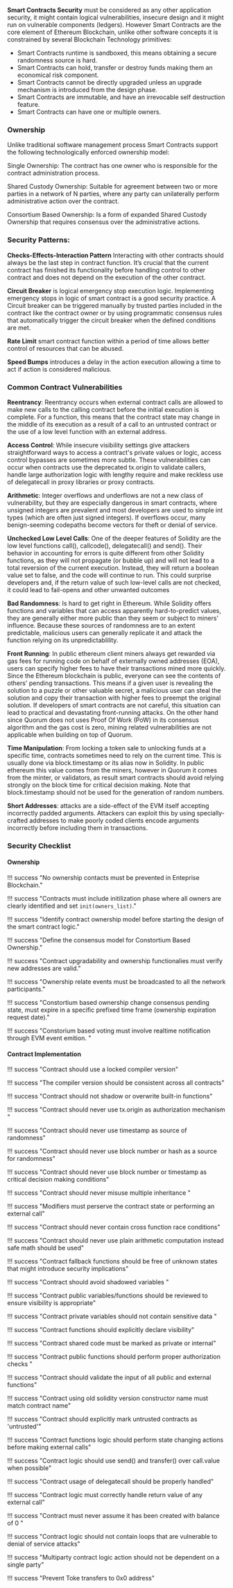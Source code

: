 **Smart Contracts Security** must be considered as any other application security, it might contain logical vulnerabilities, insecure design and it might run on vulnerable components (ledgers). However Smart Contracts
are the core element of Ethereum Blockchain, unlike other software concepts it is constrained by several Blockchain Technology primitives:

- Smart Contracts runtime is sandboxed, this means obtaining a secure randomness source is hard. 
- Smart Contracts can hold, transfer or destroy funds making them an economical risk component.
- Smart Contracts cannot be directly upgraded unless an upgrade mechanism is introduced from the design phase.
- Smart Contracts are immutable, and have an irrevocable self destruction feature.  
- Smart Contracts can have one or multiple owners.

### Ownership
Unlike traditional software management process Smart Contracts support the following technologically enforced ownership model:

Single Ownership:
The contract has one owner who is responsible for the contract administration process. 

Shared Custody Ownership:
Suitable for agreement between two or more parties in a network of N parties, where any party can unilaterally perform administrative action over the contract.

Consortium Based Ownership:
Is a form of expanded Shared Custody Ownership that requires consensus over the administrative actions. 


### Security Patterns:

**Checks-Effects-Interaction Pattern** Interacting with other contracts should always be the last step in contract function. It’s crucial that the current contract has finished its functionality before handling control to other contract and does not depend on the execution of the other contract. 

**Circuit Breaker** is logical emergency stop execution logic. Implementing emergency stops in logic of smart contract is a good security practice. A Circuit breaker can be triggered manually by trusted parties included in the contract like the contract owner or by using programmatic consensus rules that automatically trigger the circuit breaker when the defined conditions are met.

**Rate Limit** smart contract function within a period of time allows better control of resources that can be abused.

**Speed Bumps** introduces a delay in the action execution allowing a time to act if action is considered malicious. 


### Common Contract Vulnerabilities 

**Reentrancy**: Reentrancy occurs when external contract calls are allowed to make new calls to the calling contract before the initial execution is complete. For a function, this means that the contract state may change in the middle of its execution as a result of a call to an untrusted contract or the use of a low level function with an external address.

**Access Control**: While insecure visibility settings give attackers straightforward ways to access a contract's private values or logic, access control bypasses are sometimes more subtle. These vulnerabilities can occur when contracts use the deprecated tx.origin to validate callers, handle large authorization logic with lengthy require and make reckless use of delegatecall in proxy libraries or proxy contracts.

**Arithmetic**: Integer overflows and underflows are not a new class of vulnerability, but they are especially dangerous in smart contracts, where unsigned integers are prevalent and most developers are used to simple int types (which are often just signed integers). If overflows occur, many benign-seeming codepaths become vectors for theft or denial of service.

**Unchecked Low Level Calls**: One of the deeper features of Solidity are the low level functions call(), callcode(), delegatecall() and send(). Their behavior in accounting for errors is quite different from other Solidity functions, as they will not propagate (or bubble up) and will not lead to a total reversion of the current execution. Instead, they will return a boolean value set to false, and the code will continue to run. This could surprise developers and, if the return value of such low-level calls are not checked, it could lead to fail-opens and other unwanted outcomes
 
**Bad Randomness**: Is hard to get right in Ethereum. While Solidity offers functions and variables that can access apparently hard-to-predict values, they are generally either more public than they seem or subject to miners' influence. Because these sources of randomness are to an extent predictable, malicious users can generally replicate it and attack the function relying on its unpredictablility.

**Front Running**: In public ethereum client miners always get rewarded via gas fees for running code on behalf of externally owned addresses (EOA), users can specify higher fees to have their transactions mined more quickly. Since the Ethereum blockchain is public, everyone can see the contents of others' pending transactions. This means if a given user is revealing the solution to a puzzle or other valuable secret, a malicious user can steal the solution and copy their transaction with higher fees to preempt the original solution. If developers of smart contracts are not careful, this situation can lead to practical and devastating front-running attacks. On the other hand since Quorum does not uses Proof Of Work (PoW) in its consensus algorithm and the gas cost is zero, mining related vulnerabilities are not applicable when building on top of Quorum.

**Time Manipulation**: From locking a token sale to unlocking funds at a specific time, contracts sometimes need to rely on the current time. This is usually done via block.timestamp or its alias now in Solidity. In public ethereum this value comes from the miners, however in Quorum it comes from the minter, or validators, as result smart contracts should avoid relying strongly on the block time for critical decision making. Note that block.timestamp should not be used for the generation of random numbers.

**Short Addresses**: attacks are a side-effect of the EVM itself accepting incorrectly padded arguments. Attackers can exploit this by using specially-crafted addresses to make poorly coded clients encode arguments incorrectly before including them in transactions. 


### Security Checklist

#### Ownership

!!! success "No ownership contacts must be prevented in Enteprise Blockchain."

!!! success "Contracts must include initilization phase where all owners are clearly identified and set `init(owners_list)`."

!!! success "Identify contract ownership model before starting the design of the smart contract logic."

!!! success "Define the consensus model for Constortium Based Ownership."

!!! success "Contract upgradability and ownership functionalies must verify new addresses are valid."

!!! success "Ownership relate events must be broadcasted to all the network participants."

!!! success "Constortium based ownership change consensus pending state, must expire in a specific prefixed time frame (ownership expiration request date)."

!!! success "Constorium based voting must involve realtime notification through EVM event emition. "

#### Contract Implementation

!!! success "Contract should use a locked compiler version"

!!! success "The compiler version should be consistent across all contracts"

!!! success "Contract should not shadow or overwrite built-in functions"

!!! success "Contract should never use tx.origin as authorization mechanism "

!!! success "Contract should never use timestamp as source of randomness"

!!! success "Contract should never use block number or hash as a source for randomness"

!!! success "Contract should never use block number or timestamp as critical decision making conditions"

!!! success "Contract should never misuse multiple inheritance "

!!! success "Modifiers must perserve the contract state or performing an external call"

!!! success "Contract should never contain cross function race conditions"

!!! success "Contract should never use plain arithmetic computation instead safe math should be used"

!!! success "Contract fallback functions should be free of unknown states that might introduce security implications"

!!! success "Contract should avoid shadowed variables "

!!! success "Contract public variables/functions should be reviewed to ensure visibility is appropriate"

!!! success "Contract private variables should not contain sensitive data "

!!! success "Contract functions should explicitly declare visibility"

!!! success "Contract shared code must be marked as private or internal"

!!! success "Contract public functions should perform proper authorization checks "

!!! success "Contract should validate the input of all public and external functions"

!!! success "Contract using old solidity version constructor name must match contract name"

!!! success "Contract should explicitly mark untrusted contracts as 'untrusted'"

!!! success "Contract functions logic should perform state changing actions before making external calls"

!!! success "Contract logic should use send() and transfer() over call.value when possible"

!!! success "Contract usage of delegatecall should be properly handled"

!!! success "Contract logic must correctly handle return value of any external call"

!!! success "Contract must never assume it has been created with balance of 0 "

!!! success "Contract logic should not contain loops that are vulnerable to denial of service attacks"

!!! success "Multiparty contract logic action should not be dependent on a single party"

!!! success "Prevent Toke transfers to 0x0 address"
